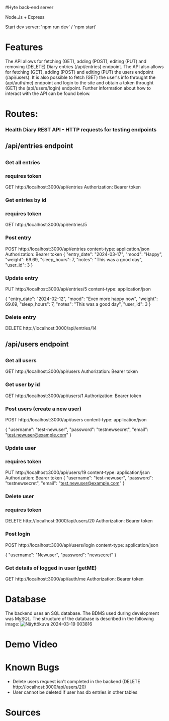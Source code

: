 #Hyte back-end server

Node.Js + Express

Start dev server: 'npm run dev' / 'npm start'
# Features
The API allows for fetching (GET), adding (POST), editing (PUT) and removing (DELETE) Diary entries (/api/entries) endpoint. The API also allows for fetching (GET), adding (POST) and editing (PUT) the users endpoint (/api/users). It is also possible to
fetch (GET) the user's info throught the (api/auth/me) endpoint and login to the site and obtain a token throught (GET) the (api/users/login) endpoint.
Further information about how to interact with the API can be found below. 

# Routes: 
### Health Diary REST API - HTTP requests for testing endpoints

##
## /api/entries endpoint
##

### Get all entries
### requires token
GET http://localhost:3000/api/entries
Authorization: Bearer token

### Get entries by id
### requires token
GET http://localhost:3000/api/entries/5

### Post entry
POST http://localhost:3000/api/entries
content-type: application/json
Authorization: Bearer token
{
  "entry_date": "2024-03-17",
  "mood": "Happy",
  "weight": 69.69,
  "sleep_hours": 7,
  "notes": "This was a good day",
  "user_id": 3
}

### Update entry
PUT http://localhost:3000/api/entries/5
content-type: application/json

{
  "entry_date": "2024-02-12",
  "mood": "Even more happy now",
  "weight": 69.69,
  "sleep_hours": 7,
  "notes": "This was a good day",
  "user_id": 3
}

### Delete entry
DELETE http://localhost:3000/api/entries/14

##
## /api/users endpoint
##

### Get all users
GET http://localhost:3000/api/users
Authorization: Bearer token


### Get user by id
GET http://localhost:3000/api/users/1
Authorization: Bearer token

### Post users (create a new user)
POST http://localhost:3000/api/users
content-type: application/json

{
  "username": "test-newuser",
  "password": "testnewsecret",
  "email": "test.newuser@example.com"
}

### Update user
### requires token
PUT http://localhost:3000/api/users/19
content-type: application/json
Authorization: Bearer token
{
  "username": "test-newuser",
  "password": "testnewsecret",
  "email": "test.newuser@example.com"
}

### Delete user
### requires token
DELETE http://localhost:3000/api/users/20
Authorization: Bearer token

### Post login
POST http://localhost:3000/api/users/login
content-type: application/json

{
  "username": "Newuser",
  "password": "newsecret"
}

### Get details of logged in user (getME)
GET http://localhost:3000/api/auth/me
Authorization: Bearer token

# Database
The backend uses an SQL database. The BDMS used during development was MySQL. The structure of the database is described in the following image:
![Näyttökuva 2024-03-19 003816](https://github.com/OrvokkiK/HYTE-BE-2024/assets/122262462/60a298f6-890f-47b1-8867-8dfc026685af)

# Demo Video


# Known Bugs
- Delete users request isn't completed in the backend (DELETE http://localhost:3000/api/users/20)
- User cannot be deleted if user has db entries in other tables

# Sources
